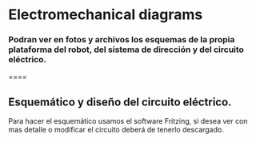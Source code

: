 # Electromechanical diagrams
### Podran ver en fotos y archivos los esquemas de la propia plataforma del robot, del sistema de dirección y del circuito eléctrico.
====
## Esquemático y diseño del circuito eléctrico.
Para hacer el esquemático usamos el software Fritzing, si desea ver con mas detalle o modificar el circuito deberá de tenerlo descargado.

